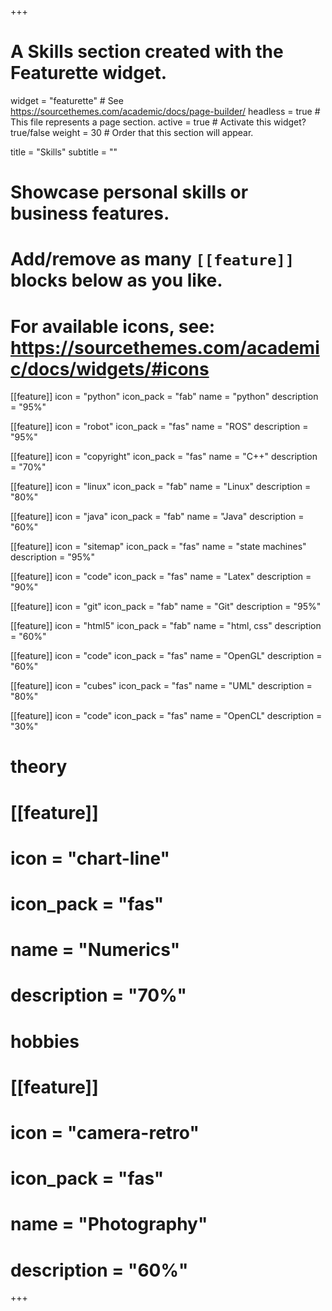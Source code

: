+++
# A Skills section created with the Featurette widget.
widget = "featurette"  # See https://sourcethemes.com/academic/docs/page-builder/
headless = true  # This file represents a page section.
active = true  # Activate this widget? true/false
weight = 30  # Order that this section will appear.

title = "Skills"
subtitle = ""

# Showcase personal skills or business features.
# 
# Add/remove as many `[[feature]]` blocks below as you like.
# 
# For available icons, see: https://sourcethemes.com/academic/docs/widgets/#icons

[[feature]]
  icon = "python"
  icon_pack = "fab"
  name = "python"
  description = "95%"

[[feature]]
  icon = "robot"
  icon_pack = "fas"
  name = "ROS"
  description = "95%"

[[feature]]
  icon = "copyright"
  icon_pack = "fas"
  name = "C++"
  description = "70%"
  
[[feature]]
  icon = "linux"
  icon_pack = "fab"
  name = "Linux"
  description = "80%"
  
[[feature]]
  icon = "java"
  icon_pack = "fab"
  name = "Java"
  description = "60%"

[[feature]]
  icon = "sitemap"
  icon_pack = "fas"
  name = "state machines"
  description = "95%"

[[feature]]
  icon = "code"
  icon_pack = "fas"
  name = "Latex"
  description = "90%"
  
[[feature]]
  icon = "git"
  icon_pack = "fab"
  name = "Git"
  description = "95%"
  
[[feature]]
  icon = "html5"
  icon_pack = "fab"
  name = "html, css"
  description = "60%"
  
[[feature]]
  icon = "code"
  icon_pack = "fas"
  name = "OpenGL"
  description = "60%"

[[feature]]
  icon = "cubes"
  icon_pack = "fas"
  name = "UML"
  description = "80%"  

[[feature]]
  icon = "code"
  icon_pack = "fas"
  name = "OpenCL"
  description = "30%"

# theory            

# [[feature]]
#  icon = "chart-line"
#  icon_pack = "fas"
#  name = "Numerics"
#  description = "70%" 

# hobbies

# [[feature]]
#   icon = "camera-retro"
#   icon_pack = "fas"
#   name = "Photography"
#   description = "60%"

+++
